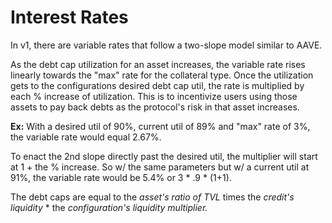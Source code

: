 # Interest Rates

In v1, there are variable rates that follow a two-slope model similar to AAVE.&#x20;

As the debt cap utilization for an asset increases, the variable rate rises linearly towards the "max" rate for the collateral type. Once the utilization gets to the configurations desired debt cap util, the rate is multiplied by each % increase of utilization. This is to incentivize users using those assets to pay back debts as the protocol's risk in that asset increases.

**Ex:** With a desired util of 90%, current util of 89% and "max" rate of 3%, the variable rate would equal 2.67%.&#x20;

To enact the 2nd slope directly past the desired util, the multiplier will start at 1 + the % increase. So w/ the same parameters but w/ a current util at 91%, the variable rate would be 5.4% or 3 \* .9 \* (1+1).

The debt caps are equal to the _asset's ratio of TVL_ times the _credit's liquidity_ \* the _configuration's liquidity multiplier._

